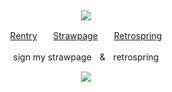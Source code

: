 ⠀<div align="center">

![](https://files.catbox.moe/mwy2qd.gif)

[Rentry](https://rentry.co/Plecake)ㅤㅤ[Strawpage](https://medangel.straw.page/)ㅤㅤ[Retrospring](https://retrospring.net/@Broccolights)

sign my strawpageㅤ&ㅤretrospring

![](https://komarev.com/ghpvc/?username=broccolights&color=FF9999&style=plastic&label=Contestants)
